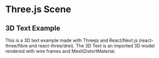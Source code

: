 # Three.js Scene

## 3D Text Example

This is a 3D text example made with Threejs and React/Next.js (react-three/fibre and react-three/drei).
The 3D Text is an imported 3D model rendered with wire frames and MeshDistortMaterial.
